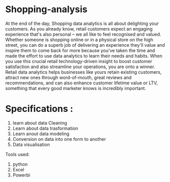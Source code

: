 # Shopping-analysis
At the end of the day, Shopping data analytics is all about delighting your customers. As you already know, retail customers expect an engaging experience that's also personal – we all like to feel recognised and valued. Whether someone is shopping online or in a physical store on the high street, you can do a superb job of delivering an experience they'll value and inspire them to come back for more because you've taken the time and made the effort to use data analytics to learn their needs and habits. When you use this crucial retail technology-driven insight to boost customer satisfaction and also streamline your operations, you are onto a winner.
Retail data analytics helps businesses like yours retain existing customers, attract new ones through word-of-mouth, great reviews and recommendations, and can also enhance customer lifetime value or LTV, something that every good marketer knows is incredibly important.

# Specifications :
1) learn about data Cleaning
2) Learn about data trasformation
3) Learn anout data modeling
4) Conversion on data into one form to another
5) Data visualisation

Tools used:
1) python
2) Excel
3) Powerbi
